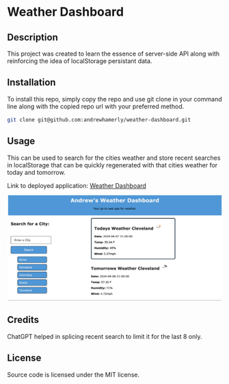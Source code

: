 # Weather Dashboard

## Description
This project was created to learn the essence of server-side API along with reinforcing the idea of localStorage persistant data.

## Installation
To install this repo, simply copy the repo and use git clone in your command line along with the copied repo url with your preferred method.

```bash
git clone git@github.com:andrewhamerly/weather-dashboard.git
```

## Usage
This can be used to search for the cities weather and store recent searches in localStorage that can be quickly regenerated with that cities weather for today and tomorrow.

Link to deployed application:
[Weather Dashboard](https://andrewhamerly.github.io/weather-dashboard/)

![Weather Dashboard Example Image](./assets/images/weather-dashboard.png)

## Credits
ChatGPT helped in splicing recent search to limit it for the last 8 only.

## License
Source code is licensed under the MIT license.
